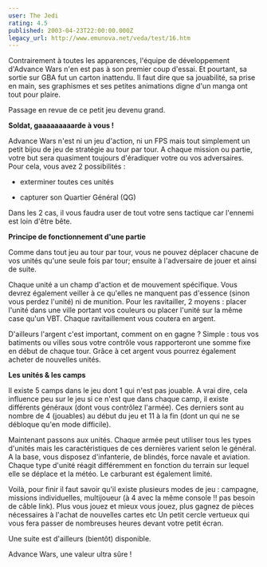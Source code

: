 ```yaml
---
user: The Jedi
rating: 4.5
published: 2003-04-23T22:00:00.000Z
legacy_url: http://www.emunova.net/veda/test/16.htm
---
```

Contrairement à toutes les apparences, l'équipe de développement d'Advance Wars n'en est pas à son premier coup d'essai. Et pourtant, sa sortie sur GBA fut un carton inattendu. Il faut dire que sa jouabilité, sa prise en main, ses graphismes et ses petites animations digne d'un manga ont tout pour plaire.  

Passage en revue de ce petit jeu devenu grand.  

  

**Soldat, gaaaaaaaaarde à vous !**  

Advance Wars n'est ni un jeu d'action, ni un FPS mais tout simplement un petit bijou de jeu de stratégie au tour par tour. A chaque mission ou partie, votre but sera quasiment toujours d'éradiquer votre ou vos adversaires. Pour cela, vous avez 2 possibilités :  

- exterminer toutes ces unités  

- capturer son Quartier Général (QG)  

Dans les 2 cas, il vous faudra user de tout votre sens tactique car l'ennemi est loin d'être bête.  

  

**Principe de fonctionnement d'une partie**  

Comme dans tout jeu au tour par tour, vous ne pouvez déplacer chacune de vos unités qu'une seule fois par tour; ensuite à l'adversaire de jouer et ainsi de suite.  

Chaque unité a un champ d'action et de mouvement spécifique. Vous devrez également veiller à ce qu'elles ne manquent pas d'essence (sinon vous perdez l'unité) ni de munition. Pour les ravitailler, 2 moyens : placer l'unité dans une ville portant vos couleurs ou placer l'unité sur la même case qu'un VBT. Chaque ravitaillement vous coutera en argent.  

D'ailleurs l'argent c'est important, comment on en gagne ? Simple : tous vos batiments ou villes sous votre contrôle vous rapporteront une somme fixe en début de chaque tour. Grâce à cet argent vous pourrez également acheter de nouvelles unités.  

  

**Les unités & les camps**  

Il existe 5 camps dans le jeu dont 1 qui n'est pas jouable. A vrai dire, cela influence peu sur le jeu si ce n'est que dans chaque camp, il existe différents généraux (dont vous contrôlez l'armée). Ces derniers sont au nombre de 4 (jouables) au début du jeu et 11 à la fin (dont un qui ne se débloque qu'en mode difficile).  

Maintenant passons aux unités. Chaque armée peut utiliser tous les types d'unités mais les caractéristiques de ces dernières varient selon le général. A la base, vous disposez d'infanterie, de blindés, force navale et aviation. Chaque type d'unité réagit différemment en fonction du terrain sur lequel elle se déplace et la météo. Le carburant est également limité.  

  

Voilà, pour finir il faut savoir qu'il existe plusieurs modes de jeu : campagne, missions individuelles, multijoueur (à 4 avec la même console !! pas besoin de câble link). Plus vous jouez et mieux vous jouez, plus gagnez de pièces nécessaires à l'achat de nouvelles cartes etc Un petit cercle vertueux qui vous fera passer de nombreuses heures devant votre petit écran.  

  

Une suite est d'ailleurs (bientôt) disponible.  

Advance Wars, une valeur ultra sûre !